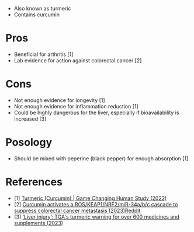 - Also known as turmeric
- Contains curcumin

# Pros
- Beneficial for arthritis [1]
- Lab evidence for action against colorectal cancer [2]

# Cons
- Not enough evidence for longevity [1]
- Not enough evidence for inflammation reduction [1]
- Could be highly dangerous for the liver, especially if bioavailability is increased [3]

# Posology
- Should be mixed with peperine (black pepper) for enough absorption [1]

# References
- [1] [Turmeric (Curcumin) | Game Changing Human Study (2022)](https://www.youtube.com/watch?v=NtBPo-w5L0g)
- [2] [Curcumin activates a ROS/KEAP1/NRF2/miR-34a/b/c cascade to suppress colorectal cancer metastasis (2023)](https://www.nature.com/articles/s41418-023-01178-1)[Reddit](https://www.reddit.com/r/science/comments/13s46yq/curcumin_found_to_activate_colon_cancer_tumor/)
- [3] [‘Liver injury’: TGA's turmeric warning for over 600 medicines and supplements (2023)](https://7news.com.au/news/public-health/liver-injury-tgas-turmeric-warning-for-over-600-medicines-and-supplements-c-11606983)